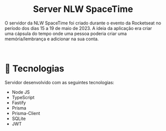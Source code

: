 <h1 align="center">Server NLW SpaceTime</h1>

O servidor da NLW SpaceTime foi criado durante o evento da Rocketseat no período dos dias 15 a 19 de maio de 2023. A ideia da aplicação era criar uma cápsula do tempo onde uma pessoa poderia criar uma memória/lembrança e adicionar na sua conta.

<br/>

# 🚀 Tecnologias

Servidor desenvolvido com as seguintes tecnologias:

- Node JS
- TypeScript
- Fastify
- Prisma
- Prisma-Client
- SQLite
- JWT

<br/>




